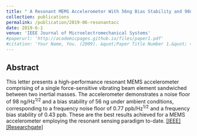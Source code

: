 ```yaml
---
title: " A Resonant MEMS Accelerometer With 56ng Bias Stability and 98ng/Hz1/2 Noise Floor "
collection: publications
permalink: /publication/2019-06-resonantacc
date: 2019-6-1
venue: 'IEEE Journal of Microelectromechanical Systems'
#paperurl: 'http://academicpages.github.io/files/paper1.pdf'
#citation: 'Your Name, You. (2009). &quot;Paper Title Number 1.&quot; <i>Journal 1</i>. 1(1).'
---
```


## Abstract
This letter presents a high-performance resonant MEMS accelerometer comprising of a single force-sensitive vibrating beam element sandwiched between two inertial masses. The accelerometer demonstrates a noise floor of 98 ng/Hz<sup>1/2</sup> and a bias stability of 56 ng under ambient conditions, corresponding to a frequency noise floor of 0.77 ppb/Hz<sup>1/2</sup> and a frequency bias stability of 0.43 ppb. These are the best results achieved for a MEMS accelerometer employing the resonant sensing paradigm to-date.
[[IEEE]](https://ieeexplore.ieee.org/xpl/RecentIssue.jsp?punumber=84) [[Researchgate]](https://www.researchgate.net/publication/332455046_JMEMS_Letters_A_Resonant_MEMS_Accelerometer_With_56ng_Bias_Stability_and_98ngHz12_Noise_Floor)
